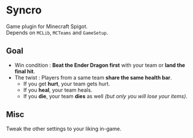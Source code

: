 # Syncro
Game plugin for Minecraft Spigot.  
Depends on <code>MCLib</code>, <code>MCTeams</code> and <code>GameSetup</code>.  

## Goal
* Win condition : **Beat the Ender Dragon first** with your team or **land the final hit**.
* The twist : Players from a same team **share the same health bar**.
    * If you get **hurt**, your team gets hurt.
    * If you **heal**, your team heals.
    * If you **die**, your team **dies** as well *(but only you will lose your items)*.

## Misc
Tweak the other settings to your liking in-game.